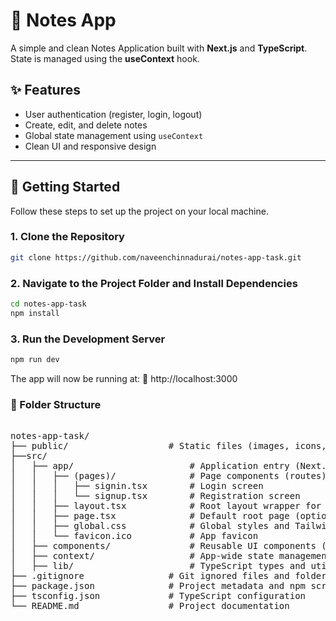# 📝 Notes App

A simple and clean Notes Application built with **Next.js** and **TypeScript**.  
State is managed using the **useContext** hook.

## ✨ Features

- User authentication (register, login, logout)
- Create, edit, and delete notes
- Global state management using `useContext`
- Clean UI and responsive design

---

## 🚀 Getting Started

Follow these steps to set up the project on your local machine.

### 1. Clone the Repository

```bash
git clone https://github.com/naveenchinnadurai/notes-app-task.git
```
### 2. Navigate to the Project Folder and Install Dependencies

```bash
cd notes-app-task
npm install
```
### 3. Run the Development Server

```bash
npm run dev
```

The app will now be running at:
🔗 http://localhost:3000

### 📁 Folder Structure 
<pre lang="md">  
notes-app-task/
├── public/                   # Static files (images, icons, etc.)
├──src/
│   ├── app/                      # Application entry (Next.js app directory)
│   │   ├── (pages)/              # Page components (routes)
│   │   │   ├── signin.tsx        # Login screen
│   │   │   └── signup.tsx        # Registration screen
│   │   ├── layout.tsx            # Root layout wrapper for all pages
│   │   ├── page.tsx              # Default root page (optional)
│   │   ├── global.css            # Global styles and TailwindCSS imports
│   │   └── favicon.ico           # App favicon
│   ├── components/               # Reusable UI components (Toast, Dialog, Modal, etc.)
│   ├── context/                  # App-wide state management using useContext
│   ├── lib/                      # TypeScript types and utility functions
├── .gitignore                # Git ignored files and folders
├── package.json              # Project metadata and npm scripts
├── tsconfig.json             # TypeScript configuration
└── README.md                 # Project documentation
</pre>